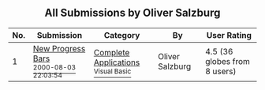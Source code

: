 ﻿<div align="center">

## All Submissions by Oliver Salzburg

</div>

No.  | Submission | Category | By   | User Rating
---- | ---------- | -------- | ---- | -----------
1 | [New Progress Bars<br /><sup>2000-08-03 22:03:54</sup>](https://github.com/Planet-Source-Code/oliver-salzburg-new-progress-bars__1-11012) | [Complete Applications<br /><sup>Visual Basic</sup>](../ByCategory/complete-applications__1-27.md) | Oliver Salzburg | 4.5 (36 globes from 8 users)
